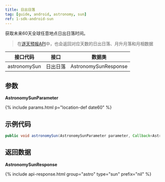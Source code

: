 ```yaml
---
title: 日出日落
tag: [guide, android, astronomy, sun]
ref: 1-sdk-android-sun
---
```


获取未来60天全球任意地点日出日落时间。

> 在[逐天预报API](/docs/api/weather)中，也会返回对应天数的日出日落、月升月落和月相数据

| 接口代码| 接口          | 数据类      |
| -------------- | ---------- | ----------- |
| astronomySun| 日出日落  | AstronomySunResponse |

## 参数

**AstronomySunParameter**

{% include params.html p="location-def date60" %}

## 示例代码

```java
public void astronomySun(AstronomySunParameter parameter, Callback<AstronomySunResponse> callback);                             
```

## 返回数据

**AstronomySunResponse**

{% include api-response.html group="astro" type="sun" prefix="nil" %}

<!-- | 属性                 | 说明                       | 示例值                    |
| -------------------- | -------------------------- | ------------------------- |
| getCode              | 参考[状态码](/docs/resource/status-code/)                    | 200       |
| getUpdateTime | [数据最近更新时间](/docs/resource/glossary/#update-time)             | 2017-10-25T04:34+08:00   |
| getFxLink     | 当前数据的响应式页面，便于嵌入网站或应用 | https://www.qweather.com/weather/beijing-101010100.html |
| getSunrise           | [日出时间](/docs/resource/sun-moon-info/#sunrise-and-sunset)，**在高纬度地区可能为空**                   | 2017-10-25T06:01+08:00           |
| getSunset            | [日落时间](/docs/resource/sun-moon-info/#sunrise-and-sunset)，**在高纬度地区可能为空**                   | 2017-10-25T18:01+08:00           |
| getRefer             | Refer 数据来源以及数据授权 | Refer                     |

**Refer**

| 属性        | 说明        | 类型                | 示例值        |
| ---------- | ----------- | ------------------ | ------------ |
| getSources | 原始数据来源  | List&lt;String&gt; | QWeather     |
| getLicense | 使用许可      | List&lt;String&gt; | QWeather Developers License | -->

